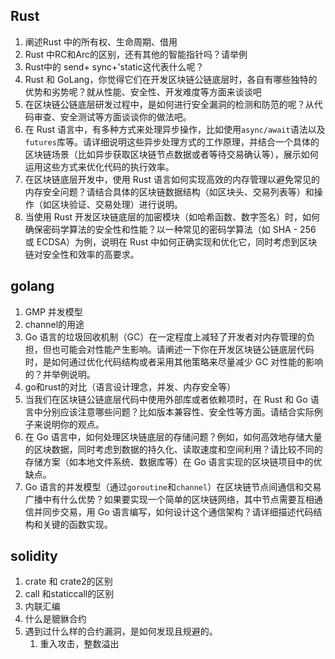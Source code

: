 ## Rust

1. 阐述Rust 中的所有权、生命周期、借用
2. Rust 中RC和Arc的区别，还有其他的智能指针吗？请举例
3. Rust中的 send+ sync+'static这代表什么呢？
4. Rust 和 GoLang，你觉得它们在开发区块链公链底层时，各自有哪些独特的优势和劣势呢？就从性能、安全性、开发难度等方面来谈谈吧
5. 在区块链公链底层研发过程中，是如何进行安全漏洞的检测和防范的呢？从代码审查、安全测试等方面谈谈你的做法吧。
6. 在 Rust 语言中，有多种方式来处理异步操作，比如使用`async/await`语法以及`futures`库等。请详细说明这些异步处理方式的工作原理，并结合一个具体的区块链场景（比如异步获取区块链节点数据或者等待交易确认等），展示如何运用这些方式来优化代码的执行效率。
7. 在区块链底层开发中，使用 Rust 语言如何实现高效的内存管理以避免常见的内存安全问题？请结合具体的区块链数据结构（如区块头、交易列表等）和操作（如区块验证、交易处理）进行说明。
9. 当使用 Rust 开发区块链底层的加密模块（如哈希函数、数字签名）时，如何确保密码学算法的安全性和性能？以一种常见的密码学算法（如 SHA - 256 或 ECDSA）为例，说明在 Rust 中如何正确实现和优化它，同时考虑到区块链对安全性和效率的高要求。




## golang

1. GMP 并发模型
2. channel的用途
3. Go 语言的垃圾回收机制（GC）在一定程度上减轻了开发者对内存管理的负担，但也可能会对性能产生影响。请阐述一下你在开发区块链公链底层代码时，是如何通过优化代码结构或者采用其他策略来尽量减少 GC 对性能的影响的？并举例说明。
4. go和rust的对比（语言设计理念，并发、内存安全等）
5. 当我们在区块链公链底层代码中使用外部库或者依赖项时，在 Rust 和 Go 语言中分别应该注意哪些问题？比如版本兼容性、安全性等方面。请结合实际例子来说明你的观点。
6. 在 Go 语言中，如何处理区块链底层的存储问题？例如，如何高效地存储大量的区块数据，同时考虑到数据的持久化、读取速度和空间利用？请比较不同的存储方案（如本地文件系统、数据库等）在 Go 语言实现的区块链项目中的优缺点。
7. Go 语言的并发模型（通过`goroutine`和`channel`）在区块链节点间通信和交易广播中有什么优势？如果要实现一个简单的区块链网络，其中节点需要互相通信并同步交易，用 Go 语言编写，如何设计这个通信架构？请详细描述代码结构和关键的函数实现。


## solidity

1. crate 和 crate2的区别
2. call 和staticcall的区别
3. 内联汇编
4. 什么是貔貅合约
5. 遇到过什么样的合约漏洞，是如何发现且规避的。
   1. 重入攻击，整数溢出

